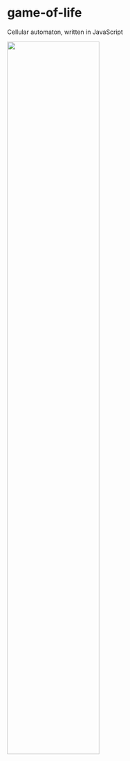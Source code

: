 # game-of-life
Cellular automaton, written in JavaScript

<img src="../master/screen/life.PNG" width="65%" height="65%">
